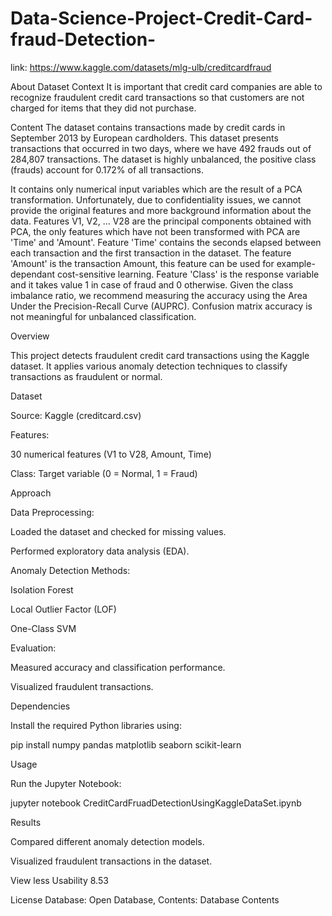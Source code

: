 # Data-Science-Project-Credit-Card-fraud-Detection-

link: https://www.kaggle.com/datasets/mlg-ulb/creditcardfraud

About Dataset
Context
It is important that credit card companies are able to recognize fraudulent credit card transactions so that customers are not charged for items that they did not purchase.

Content
The dataset contains transactions made by credit cards in September 2013 by European cardholders.
This dataset presents transactions that occurred in two days, where we have 492 frauds out of 284,807 transactions. The dataset is highly unbalanced, the positive class (frauds) account for 0.172% of all transactions.

It contains only numerical input variables which are the result of a PCA transformation. Unfortunately, due to confidentiality issues, we cannot provide the original features and more background information about the data. Features V1, V2, … V28 are the principal components obtained with PCA, the only features which have not been transformed with PCA are 'Time' and 'Amount'. Feature 'Time' contains the seconds elapsed between each transaction and the first transaction in the dataset. The feature 'Amount' is the transaction Amount, this feature can be used for example-dependant cost-sensitive learning. Feature 'Class' is the response variable and it takes value 1 in case of fraud and 0 otherwise.
Given the class imbalance ratio, we recommend measuring the accuracy using the Area Under the Precision-Recall Curve (AUPRC). Confusion matrix accuracy is not meaningful for unbalanced classification.



Overview

This project detects fraudulent credit card transactions using the Kaggle dataset. It applies various anomaly detection techniques to classify transactions as fraudulent or normal.

Dataset

Source: Kaggle (creditcard.csv)

Features:

30 numerical features (V1 to V28, Amount, Time)

Class: Target variable (0 = Normal, 1 = Fraud)

Approach

Data Preprocessing:

Loaded the dataset and checked for missing values.

Performed exploratory data analysis (EDA).

Anomaly Detection Methods:

Isolation Forest

Local Outlier Factor (LOF)

One-Class SVM

Evaluation:

Measured accuracy and classification performance.

Visualized fraudulent transactions.

Dependencies

Install the required Python libraries using:

pip install numpy pandas matplotlib seaborn scikit-learn

Usage

Run the Jupyter Notebook:

jupyter notebook CreditCardFruadDetectionUsingKaggleDataSet.ipynb

Results

Compared different anomaly detection models.

Visualized fraudulent transactions in the dataset.


View less
Usability
8.53

License
Database: Open Database, Contents: Database Contents
